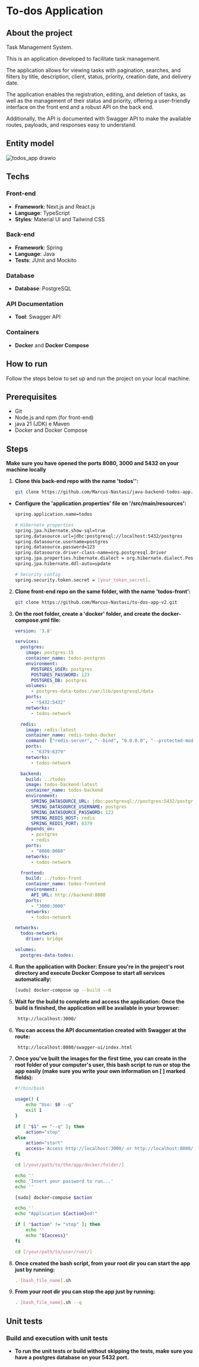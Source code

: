 # To-dos Application

## About the project

Task Management System.

This is an application developed to facilitate task management.

The application allows for viewing tasks with pagination, searches, and filters by title, description, client, status, priority, creation date, and delivery date.

The application enables the registration, editing, and deletion of tasks, as well as the management of their status and priority, offering a user-friendly interface on the front end and a robust API on the back end.

Additionally, the API is documented with Swagger API to make the available routes, payloads, and responses easy to understand.

## Entity model
![todos_app drawio](https://github.com/user-attachments/assets/4418b910-998b-4418-bd1e-23fcc7c8a7fe)

## Techs

### Front-end
- **Framework**: Next.js and React.js
- **Language**: TypeScript
- **Styles**: Material UI and Tailwind CSS

### Back-end
- **Framework**: Spring
- **Language**: Java
- **Tests**: JUnit and Mockito

### Database
- **Database**: PostgreSQL

### API Documentation
- **Tool**: Swagger API

### Containers
- **Docker** and **Docker Compose**

## How to run

Follow the steps below to set up and run the project on your local machine.

## Prerequisites

- Git
- Node.js and npm (for front-end)
- java 21 (JDK) e Maven
- Docker and Docker Compose

## Steps

**Make sure you have opened the ports 8080, 3000 and 5432 on your machine locally**

1. **Clone this back-end repo with the name 'todos'':**
   ```bash
   git clone https://github.com/Marcus-Nastasi/java-backend-todos-app.git

- **Configure the 'application.properties' file on '/src/main/resources':**
   ```bash
   spring.application.name=todos

   # Hibernate properties 
   spring.jpa.hibernate.show-sql=true
   spring.datasource.url=jdbc:postgresql://localhost:5432/postgres
   spring.datasource.username=postgres
   spring.datasource.password=123
   spring.datasource.driver-class-name=org.postgresql.Driver
   spring.jpa.properties.hibernate.dialect = org.hibernate.dialect.PostgreSQLDialect
   spring.jpa.hibernate.ddl-auto=update
   
   # Security config
   spring.security.token.secret = [your_token_secret].

2. **Clone front-end repo on the same folder, with the name 'todos-front':**
   ```bash
   git clone https://github.com/Marcus-Nastasi/to-dos-app-v2.git
   
3. **On the root folder, create a 'docker' folder, and create the docker-compose.yml file:**
    ```yml
    version: '3.8'

    services:
      postgres:
        image: postgres:15
        container_name: todos-postgres
        environment:
          POSTGRES_USER: postgres
          POSTGRES_PASSWORD: 123
          POSTGRES_DB: postgres
        volumes:
          - postgres-data-todos:/var/lib/postgresql/data
        ports:
          - "5432:5432"
        networks:
          - todos-network

      redis:
        image: redis:latest
        container_name: redis-todos-docker
        command: ["redis-server", "--bind", "0.0.0.0", "--protected-mode", "no", "--loglevel", "debug"]
        ports:
          - "6379:6379"
        networks:
          - todos-network

      backend:
        build: ../todos
        image: todos-backend:latest
        container_name: todos-backend
        environment:
          SPRING_DATASOURCE_URL: jdbc:postgresql://postgres:5432/postgres
          SPRING_DATASOURCE_USERNAME: postgres
          SPRING_DATASOURCE_PASSWORD: 123
          SPRING_REDIS_HOST: redis
          SPRING_REDIS_PORT: 6379
        depends_on:
          - postgres
          - redis
        ports:
          - "8080:8080"
        networks:
          - todos-network

      frontend:
        build: ../todos-front
        container_name: todos-frontend
        environment:
          API_URL: http://backend:8080
        ports:
          - "3000:3000"
        networks:
          - todos-network

    networks:
      todos-network:
        driver: bridge

    volumes:
      postgres-data-todos:

4. **Run the application with Docker: Ensure you're in the project's root directory and execute Docker Compose to start all services automatically:**
    ```bash
    [sudo] docker-compose up --build --d

5. **Wait for the build to complete and access the application: Once the build is finished, the application will be available in your browser:**
   ```bash
    http://localhost:3000/

6. **You can access the API documentation created with Swagger at the route:**
   ```bash
    http://localhost:8080/swagger-ui/index.html
   
7. **Once you've built the images for the first time, you can create in the root folder of your computer's user, this bash script to run or stop the app easily (make sure you write your own information on [ ] marked fields):**
    ```bash
    #!/bin/bash
   
    usage() {
        echo "Uso: $0 --q"
        exit 1
    }
    
    if [ "$1" == "--q" ]; then
        action="stop"
    else
        action="start"
        access='Access http://localhost:3000/ or http://localhost:8080/swagger-ui/index.html'
    fi
    
    cd [/your/path/to/the/app/docker/folder/]
    
    echo ''
    echo 'Insert your password to run...'
    echo ''
    
    [sudo] docker-compose $action
    
    echo ''
    echo "Application ${action}ed!"
    
    if [ "$action" != "stop" ]; then
        echo ''
        echo "${access}"
    fi
    
    cd [/your/path/to/user/root/]

8. **Once created the bash script, from your root dir you can start the app just by running:**
    ```bash
    . [bash_file_name].sh

9. **From your root dir you can stop the app just by running:**
    ```bash
    . [bash_file_name].sh --q

## Unit tests

###  Build and execution with unit tests
- **To run the unit tests or build without skipping the tests, make sure you have a postgres database on your 5432 port.**
